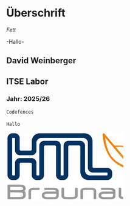 # Überschrift
*Fett*

-Hallo-

## David Weinberger
## ITSE Labor
### Jahr: 2025/26


```
Codefences

Hallo
```
![asdf](img/OIP.webp)

